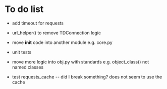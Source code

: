 # To do list #

* add timeout for requests

* url_helper() to remove TDConnection logic

* move __init__ code into another module e.g. core.py

* unit tests

* move more logic into obj.py with standards e.g. object_class() not named classes

* test requests_cache -- did I break something? does not seem to use the cache
